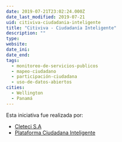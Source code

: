 ```yaml
---
date: 2019-07-21T23:02:24.000Z
date_last_modified: 2019-07-21
uid: citiviva-ciudadania-inteligente
title: "Citiviva - Ciudadanía Inteligente"
description: ""
type: 
website: 
date_ini: 
date_end: 
tags:
  - monitoreo-de-servicios-publicos
  - mapeo-ciudadano
  - participación-ciudadana
  - uso-de-datos-abiertos
cities: 
  - Wellington
  - Panamá
---
```


Esta iniciativa fue realizada por:

- [Cleteci S.A](/organizaciones/cleteci-s-a)
- [Plataforma Ciudadana Inteligente](/organizaciones/plataforma-ciudadana-inteligente)

